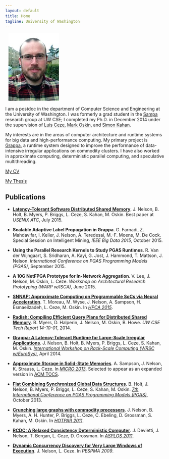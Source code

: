 ```yaml
---
layout: default
title: Home
tagline: University of Washington
---
```


<div class="span5 pull-right" style="padding-left:10px">
  <div>
    <img src="img/jakeface2.jpg" class="img-rounded" width=160 height=213/>
  </div>
</div>

I am a postdoc in the department of Computer Science and Engineering at the University of Washington. I was formerly a grad student in the [Sampa](http://sampa.cs.washington.edu) research group at UW CSE; I completed my Ph.D. in December 2014 under the supervision of [Luis Ceze](http://www.cs.washington.edu/homes/luisceze/), [Mark Oskin](http://www.cs.washington.edu/homes/oskin), and [Simon Kahan](http://www.systemsbiology.org/simon-kahan).

My interests are in the areas of computer architecture and runtime systems for big data and high-performance computing. My primary project is [Grappa](http://grappa.io), a runtime system designed to improve the performance of data-intensive irregular applications on commodity clusters. I have also worked in approximate computing, deterministic parallel computing, and speculative multithreading.

[My CV](pubs/jacob-nelson-cv.pdf)

[My Thesis](pubs/jacob-nelson-thesis.pdf)

Publications
------------

- **[Latency-Tolerant Software Distributed Shared Memory](https://www.usenix.org/system/files/conference/atc15/atc15-paper-nelson_update.pdf)**. J. Nelson, B. Holt, B. Myers, P. Briggs, L. Ceze, S. Kahan, M. Oskin. Best paper at *USENIX ATC*, July 2015.

- **Scalable Adaptive Label Propagation in Grappa**. G. Farnadi, Z. Mahdavifar, I. Keller, J. Nelson, A. Teredesai, M.-F. Moens, M. De Cock. Special Session on Intelligent Mining, *IEEE Big Data 2015*, October 2015.
  
- **Using the Parallel Research Kernels to Study PGAS Runtimes**. R. Van der Wijngaart, S. Sridharan, A. Kayi, G. Jost, J. Hammond, T. Mattson, J. Nelson. *International Conference on PGAS Programming Models (PGAS)*, September 2015.

- **A 10G NetFPGA Prototype for In-Network Aggregation**. V. Lee, J. Nelson, M. Oskin, L. Ceze. *Workshop on Architectural Research Prototyping (WARP w/ISCA)*, June 2015.

- **[SNNAP: Approximate Computing on Programmable SoCs via Neural Acceleration](http://sampa.cs.washington.edu/papers/snnap-hpca2015.pdf)**. T. Moreau, M. Wyse, J. Nelson, A. Sampson, H. Esmaeilzadeh, L. Ceze, M. Oskin. In *[HPCA 2015](http://darksilicon.org/hpca/)*.

- **[Radish: Compiling Efficient Query Plans for Distributed Shared Memory](ftp://ftp.cs.washington.edu/tr/2014/10/UW-CSE-14-10-01.pdf)**. B. Myers, D. Halperin, J. Nelson, M. Oskin, B. Howe. *UW CSE Tech Report 14-10-01*, 2014.

- **[Grappa: A Latency-Tolerant Runtime for Large-Scale Irregular Applications](http://sampa.cs.washington.edu/papers/grappa-wrsc-2014.pdf)**. J. Nelson, B. Holt, B. Myers, P. Briggs, L. Ceze, S. Kahan, M. Oskin. *[International Workshop on Rack-Scale Computing (WRSC w/EuroSys)](http://research.microsoft.com/en-us/events/wrsc2014/)*, April 2014.

- **[Approximate Storage in Solid-State Memories](http://homes.cs.washington.edu/~asampson/media/papers/approxstorage-micro2013.pdf)**. A. Sampson, J. Nelson, K. Strauss, L. Ceze. In *[MICRO 2013](http://www.microarch.org/micro46/)*. Selected to appear as an expanded version in [ACM TOCS](http://tocs.acm.org/).

- **[Flat Combining Synchronized Global Data Structures](http://homes.cs.washington.edu/~bholt/pubs/holt-pgas13.pdf)**. B. Holt, J. Nelson, B. Myers, P. Briggs, L. Ceze, S. Kahan, M. Oskin. *[7th International Conference on PGAS Programming Models (PGAS)](http://www.pgas2013.org.uk/)*, October 2013.

- **[Crunching large graphs with commodity processors](https://www.usenix.org/legacy/event/hotpar11/tech/final_files/Nelson.pdf)**. J. Nelson, B. Myers, A. H. Hunter, P. Briggs, L. Ceze, C. Ebeling, D. Grossman, S. Kahan, M. Oskin. In *[HOTPAR 2011](https://www.usenix.org/legacy/events/hotpar11/index.html)*.

- **[RCDC: A Relaxed Consistency Deterministic Computer](http://www.cs.washington.edu/homes/devietti/papers/devietti.rcdc.asplos.2011.pdf)**. J. Devietti, J. Nelson, T. Bergan, L. Ceze, D. Grossman. In *[ASPLOS 2011](http://asplos11.cs.ucr.edu/)*.

- **[Dynamic Concurrency Discovery for Very Large Windows of Execution](http://homes.cs.washington.edu/~nelson/Nelson-ConcurrencyDiscovery-PESPMA2009.pdf)**. J. Nelson, L. Ceze. In *PESPMA 2009*.



